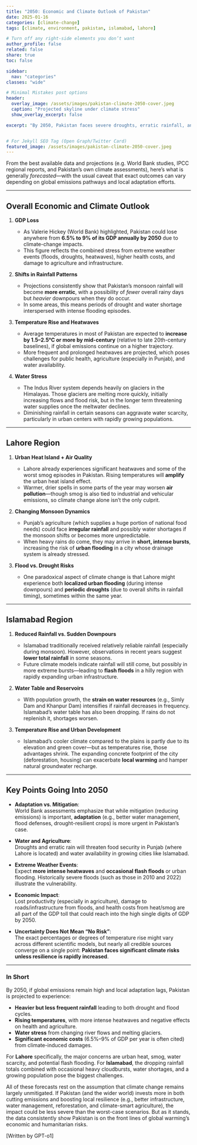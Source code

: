 ```yaml
---
title: "2050: Economic and Climate Outlook of Pakistan"
date: 2025-01-16
categories: [climate-change]
tags: [climate, environment, pakistan, islamabad, lahore]

# Turn off any right‐side elements you don’t want
author_profile: false
related: false
share: true
toc: false

sidebar:
  nav: "categories"
classes: "wide"

# Minimal Mistakes post options
header:
  overlay_image: /assets/images/pakistan-climate-2050-cover.jpeg
  caption: "Projected skyline under climate stress"
  show_overlay_excerpt: false

excerpt: "By 2050, Pakistan faces severe droughts, erratic rainfall, and a looming economic challenge—adaptation is no longer optional."


# For Jekyll SEO Tag (Open Graph/Twitter Card)
featured_image: /assets/images/pakistan-climate-2050-cover.jpeg
---
```


From the best available data and projections (e.g. World Bank studies, IPCC regional reports, and Pakistan’s own climate assessments), here’s what is generally *forecasted*—with the usual caveat that exact outcomes can vary depending on global emissions pathways and local adaptation efforts.

---

## Overall Economic and Climate Outlook

1. **GDP Loss**  
   - As Valerie Hickey (World Bank) highlighted, Pakistan could lose anywhere from **6.5% to 9% of its GDP annually by 2050** due to climate-change impacts.  
   - This figure reflects the combined stress from extreme weather events (floods, droughts, heatwaves), higher health costs, and damage to agriculture and infrastructure.

2. **Shifts in Rainfall Patterns**  
   - Projections consistently show that Pakistan’s monsoon rainfall will become **more erratic**, with a possibility of *fewer* overall rainy days but *heavier* downpours when they do occur.  
   - In some areas, this means periods of drought and water shortage interspersed with intense flooding episodes.

3. **Temperature Rise and Heatwaves**  
   - Average temperatures in most of Pakistan are expected to **increase by 1.5–2.5°C or more by mid-century** (relative to late 20th-century baselines), if global emissions continue on a higher trajectory.  
   - More frequent and prolonged heatwaves are projected, which poses challenges for public health, agriculture (especially in Punjab), and water availability.

4. **Water Stress**  
   - The Indus River system depends heavily on glaciers in the Himalayas. Those glaciers are melting more quickly, initially increasing flows and flood risk, but in the longer term threatening water supplies once the meltwater declines.  
   - Diminishing rainfall in certain seasons can aggravate water scarcity, particularly in urban centers with rapidly growing populations.

---

## Lahore Region

1. **Urban Heat Island + Air Quality**  
   - Lahore already experiences significant heatwaves and some of the worst smog episodes in Pakistan. Rising temperatures will **amplify** the urban heat island effect.  
   - Warmer, drier spells in some parts of the year may worsen **air pollution**—though smog is also tied to industrial and vehicular emissions, so climate change alone isn’t the only culprit.

2. **Changing Monsoon Dynamics**  
   - Punjab’s agriculture (which supplies a huge portion of national food needs) could face **irregular rainfall** and possibly water shortages if the monsoon shifts or becomes more unpredictable.  
   - When heavy rains do come, they may arrive in **short, intense bursts**, increasing the risk of **urban flooding** in a city whose drainage system is already stressed.

3. **Flood vs. Drought Risks**  
   - One paradoxical aspect of climate change is that Lahore might experience both **localized urban flooding** (during intense downpours) and **periodic droughts** (due to overall shifts in rainfall timing), sometimes within the same year.

---

## Islamabad Region

1. **Reduced Rainfall vs. Sudden Downpours**  
   - Islamabad traditionally received relatively reliable rainfall (especially during monsoon). However, observations in recent years suggest **lower total rainfall** in some seasons.  
   - Future climate models indicate rainfall will still come, but possibly in more extreme bursts—leading to **flash floods** in a hilly region with rapidly expanding urban infrastructure.

2. **Water Table and Reservoirs**  
   - With population growth, the **strain on water resources** (e.g., Simly Dam and Khanpur Dam) intensifies if rainfall decreases in frequency. Islamabad’s water table has also been dropping. If rains do not replenish it, shortages worsen.

3. **Temperature Rise and Urban Development**  
   - Islamabad’s cooler climate compared to the plains is partly due to its elevation and green cover—but as temperatures rise, those advantages shrink. The expanding concrete footprint of the city (deforestation, housing) can exacerbate **local warming** and hamper natural groundwater recharge.

---

## Key Points Going Into 2050

- **Adaptation vs. Mitigation**:  
  World Bank assessments emphasize that while mitigation (reducing emissions) is important, **adaptation** (e.g., better water management, flood defenses, drought-resilient crops) is more urgent in Pakistan’s case.  

- **Water and Agriculture**:  
  Droughts and erratic rain will threaten food security in Punjab (where Lahore is located) and water availability in growing cities like Islamabad.

- **Extreme Weather Events**:  
  Expect **more intense heatwaves** and **occasional flash floods** or urban flooding. Historically severe floods (such as those in 2010 and 2022) illustrate the vulnerability.

- **Economic Impact**:  
  Lost productivity (especially in agriculture), damage to roads/infrastructure from floods, and health costs from heat/smog are all part of the GDP toll that could reach into the high single digits of GDP by 2050.

- **Uncertainty Does Not Mean “No Risk”**:  
  The exact percentages or degrees of temperature rise might vary across different scientific models, but nearly all credible sources converge on a single point: **Pakistan faces significant climate risks unless resilience is rapidly increased**.

---

### In Short

By 2050, if global emissions remain high and local adaptation lags, Pakistan is projected to experience:

- **Heavier but less frequent rainfall** leading to both drought and flood cycles.
- **Rising temperatures**, with more intense heatwaves and negative effects on health and agriculture.
- **Water stress** from changing river flows and melting glaciers.
- **Significant economic costs** (6.5%–9% of GDP per year is often cited) from climate-induced damages.

For **Lahore** specifically, the major concerns are urban heat, smog, water scarcity, and potential flash flooding. For **Islamabad**, the dropping rainfall totals combined with occasional heavy cloudbursts, water shortages, and a growing population pose the biggest challenges.

All of these forecasts rest on the assumption that climate change remains largely unmitigated. If Pakistan (and the wider world) invests more in both cutting emissions and boosting local resilience (e.g., better infrastructure, water management, reforestation, and climate-smart agriculture), the impact could be less severe than the worst-case scenarios. But as it stands, the data consistently show Pakistan is on the front lines of global warming’s economic and humanitarian risks.

[Written by GPT-o1]